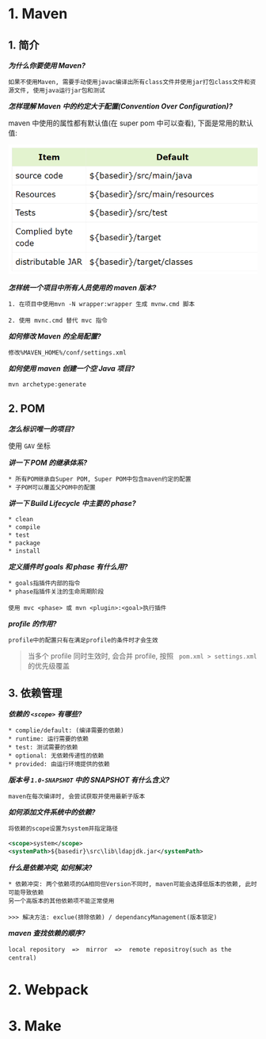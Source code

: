 # 1. Maven

## 1. 简介

**_为什么你要使用 Maven?_**

```
如果不使用Maven, 需要手动使用javac编译出所有class文件并使用jar打包class文件和资源文件, 使用java运行jar包和测试
```

**_怎样理解 Maven 中的约定大于配置(Convention Over Configuration)?_**

maven 中使用的属性都有默认值(在 super pom 中可以查看), 下面是常用的默认值:

![1696733941119](image/build-tool/1696733941119.png)

**_怎样统一个项目中所有人员使用的 maven 版本?_**

```
1. 在项目中使用mvn -N wrapper:wrapper 生成 mvnw.cmd 脚本

2. 使用 mvnc.cmd 替代 mvc 指令
```

**_如何修改 Maven 的全局配置?_**

```
修改%MAVEN_HOME%/conf/settings.xml
```

**_如何使用 maven 创建一个空 Java 项目?_**

```
mvn archetype:generate
```

## 2. POM

**_怎么标识唯一的项目?_**

使用 `GAV` 坐标

**_讲一下 POM 的继承体系?_**

```
* 所有POM继承自Super POM, Super POM中包含maven约定的配置
* 子POM可以覆盖父POM中的配置
```

**_讲一下 Build Lifecycle 中主要的 phase?_**

```
* clean
* compile
* test
* package
* install
```

**_定义插件时 goals 和 phase 有什么用?_**

```
* goals指插件内部的指令
* phase指插件关注的生命周期阶段

使用 mvc <phase> 或 mvn <plugin>:<goal>执行插件
```

**_profile 的作用?_**

```
profile中的配置只有在满足profile的条件时才会生效
```

> 当多个 profile 同时生效时, 会合并 profile, 按照 ` pom.xml > settings.xml`的优先级覆盖

## 3. 依赖管理

**_依赖的 `<scope>` 有哪些?_**

```
* complie/default: (编译需要的依赖)
* runtime: 运行需要的依赖
* test: 测试需要的依赖
* optional: 无依赖传递性的依赖
* provided: 由运行环境提供的依赖
```

**_版本号 `1.0-SNAPSHOT` 中的 SNAPSHOT 有什么含义?_**

`maven在每次编译时, 会尝试获取并使用最新子版本`

**_如何添加文件系统中的依赖?_**

`将依赖的scope设置为system并指定路径`

```xml
<scope>system</scope>
<systemPath>${basedir}\src\lib\ldapjdk.jar</systemPath>
```

**_什么是依赖冲突, 如何解决?_**

```
* 依赖冲突: 两个依赖项的GA相同但Version不同时, maven可能会选择低版本的依赖, 此时可能导致依赖
另一个高版本的其他依赖项不能正常使用

>>> 解决方法: exclue(排除依赖) / dependancyManagement(版本锁定)
```

**_maven 查找依赖的顺序?_**

`local repository  =>  mirror  =>  remote repositroy(such as the central)`

# 2. Webpack

# 3. Make
